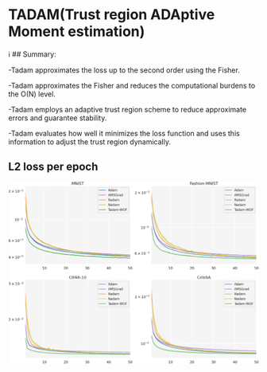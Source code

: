 # TADAM(Trust region ADAptive Moment estimation)


ℹ️ ## Summary:

-Tadam approximates the loss up to the second order using the Fisher.

-Tadam approximates the Fisher and reduces the computational burdens to the O(N) level.

-Tadam employs an adaptive trust region scheme to reduce approximate errors and guarantee stability. 

-Tadam evaluates how well it minimizes the loss function and uses this information to adjust the trust region dynamically.

## L2 loss per epoch

![L2 loss per epoch](/images/loss_mse_step.png)
